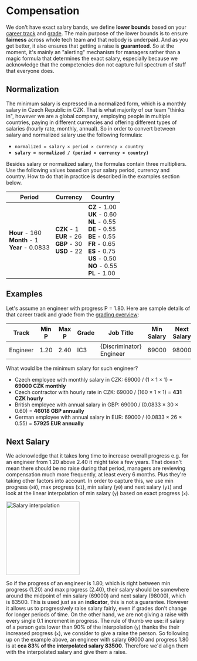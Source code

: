 # Compensation

We don't have exact salary bands, we define **lower bounds** based on your [career track](career-tracks/readme.md) and [grade](grades.md). The main purpose of the lower bounds is to ensure **fairness** across whole tech team and that nobody is underpaid. And as you get better, it also ensures that getting a raise is **guaranteed**. So at the moment, it's mainly an "alerting" mechanism for managers rather than a magic formula that determines the exact salary, especially because we acknowledge that the competencies don not capture full spectrum of stuff that everyone does.

## Normalization

The minimum salary is expressed in a normalized form, which is a monthly salary in Czech Republic in CZK. That is what majority of our team "thinks in", however we are a global company, employing people in multiple countries, paying in different currencies and offering different types of salaries (hourly rate, monthly, annual). So in order to convert between salary and normalized salary use the following formulas:

- `normalized = salary × period × currency × country`
- **`salary = normalized / (period × currency × country)`**

Besides salary or normalized salary, the formulas contain three multipliers. Use the following values based on your salary period, currency and country. How to do that in practice is described in the examples section below.

| Period | Currency | Country |
|--------|----------|---------|
| **Hour** - 160<br/> **Month** - 1 <br/>**Year** - 0.0833 | **CZK** - 1<br/> **EUR** - 26<br/> **GBP** - 30<br/> **USD** - 22 | **CZ** - 1.00<br/> **UK** - 0.60<br/> **NL** - 0.55<br/> **DE** - 0.55<br/> **BE** - 0.55<br/> **FR** - 0.65<br/> **ES** - 0.75<br/> **US** - 0.50<br/> **NO** - 0.55<br/> **PL** - 1.00 |

## Examples

Let's assume an engineer with progress P = 1.80. Here are sample details of that career track and grade from the [grading overview](grades.md):

| Track    | Min P | Max P | Grade | Job Title                | Min Salary | Next Salary |
|----------|-------|-------|-------|--------------------------|------------|-------------|
| Engineer | 1.20  | 2.40  | IC3   | {Discriminator} Engineer | 69000      | 98000       |

What would be the minimum salary for such engineer?

- Czech employee with monthly salary in CZK: 69000 / (1 × 1 × 1) = **69000 CZK monthly**
- Czech contractor with hourly rate in CZK: 69000 / (160 × 1 × 1) = **431 CZK hourly**
- British employee with annual salary in GBP: 69000 / (0.0833 × 30 × 0.60) = **46018 GBP annually**
- German employee with annual salary in EUR: 69000 / (0.0833 × 26 × 0.55) = **57925 EUR annually**

## Next Salary

We acknowledge that it takes long time to increase overall progress e.g. for an engineer from 1.20 above 2.40 it might take a few years. That doesn't mean there should be no raise during that period, managers are reviewing compensation much more frequently, at least every 6 months. Plus they're taking other factors into account. In order to capture this, we use min progress (`x0`), max progress (`x1`), min salary (`y0`) and next salary (`y1`) and look at the linear interpolation of min salary (`y`) based on exact progress (`x`). 

<img alt="Salary interpolation" height="200px" src="https://user-images.githubusercontent.com/435787/131226550-929f09fa-0272-45de-b9f2-fa3d7df6e321.png">

So if the progress of an engineer is 1.80, which is right between min progress (1.20) and max progress (2.40), their salary should be somewhere around the midpoint of min salary (69000) and next salary (98000), which is 83500. This is used just as an **indicator**, this is not a guarantee. However it allows us to progressively raise salary fairly, even if grades don't change for longer periods of time. On the other hand, we are not giving a raise with every single 0.1 increment in progress. The rule of thumb we use: if salary of a person gets lower than 90% of the interpolation (`y`) thanks the their increased progress (`x`), we consider to give a raise the person. So following up on the example above, an engineer with salary 69000 and progress 1.80 is at **cca 83% of the interpolated salary 83500**. Therefore we'd align them with the interpolated salary and give them a raise. 
